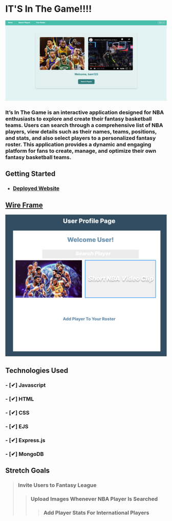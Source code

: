 # **IT'S In The Game!!!!**

![Sneak Peak of app](/public/NBA.png)

### It’s In The Game is an interactive application designed for NBA enthusiasts to explore and create their fantasy basketball teams. Users can search through a comprehensive list of NBA players, view details such as their names, teams, positions, and stats, and also select players to a personalized fantasy roster. This application provides a dynamic and engaging platform for fans to create, manage, and optimize their own fantasy basketball teams. 


## Getting Started
- ### [Deployed Website](https://it-s-in-the-game-58058616fcc2.herokuapp.com/)

## [Wire Frame](https://www.figma.com/design/9eQTQIL1eRyrZ7O7u3Wkj3/IT'S-IN-THE-GAME?node-id=0-1&t=a9y9u0bUY5OasAPF-0)
![winningView](./public/welcome.png)

## Technologies Used

### - [✔] Javascript
### - [✔] HTML
### - [✔] CSS
### - [✔] EJS
### - [✔] Express.js
### - [✔] MongoDB

## Stretch Goals
> ### Invite Users to Fantasy League
>> ### Upload Images Whenever NBA Player Is Searched
>>> ### Add Player Stats For International Players 
